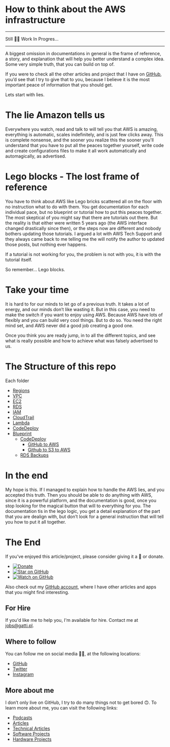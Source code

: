 # How to think about the AWS infrastructure

---

Still 🚧🍺 Work In Progres...

---

A biggest omission in documentations in general is the frame of reference, a story, and explanation that will help you better understand a complex idea. Some very simple truth, that you can build on top of.

If you were to check all the other articles and project that I have on [GitHub](https://github.com/davidgatti), you’d see that I try to give that to you, because I believe it is the most important peace of information that you should get.

Lets start with lies.

# The lie Amazon tells us

Everywhere you watch, read and talk to will tell you that AWS is amazing, everything is automatic, scales indefinitely, and is just few clicks away. This is complete nonsense, and the sooner you realize this the sooner you'll understand that you have to put all the peaces together yourself, write code and create configurations files to make it all work automatically and automagically, as advertised.

# Lego blocks - The lost frame of reference

You have to think about AWS like Lego bricks scattered all on the floor with no instruction what to do with them. You get documentation for each individual pace, but no blueprint or tutorial how to put this peaces together. The most skeptical of you might say that there are tutorials out there. But the reality is that either were written 5 years ago (the AWS interface changed drastically since then), or the steps now are different and nobody bothers updating those tutorials. I argued a lot with AWS Tech Support and they always came back to me telling me the will notify the author to updated those posts, but nothing ever happens.

If a tutorial is not working for you, the problem is not with you, it is with the tutorial itself.

So remember... Lego blocks.

# Take your time

It is hard to for our minds to let go of a previous truth. It takes a lot of energy, and our minds don’t like wasting it. But in this case, you need to make the switch if you want to enjoy using AWS. Because AWS have lots of flexibly and you can build very cool things. But to do so. You need the right mind set, and AWS never did a good job creating a good one.

Once you think you are ready jump, in to all the different topics, and see what is really possible and how to achieve what was falsely advertised to us.

# The Structure of this repo

Each folder

- [Regions](https://github.com/davidgatti/How-to-think-about-the-AWS-infrastructure/tree/master/00_Regions)
- [VPC](https://github.com/davidgatti/How-to-think-about-the-AWS-infrastructure/tree/master/01_VPC)
- [EC2](https://github.com/davidgatti/How-to-think-about-the-AWS-infrastructure/tree/master/02_IAM)
- [RDS](https://github.com/davidgatti/How-to-think-about-the-AWS-infrastructure/tree/master/03_EC2)
- [IAM](https://github.com/davidgatti/How-to-think-about-the-AWS-infrastructure/tree/master/04_RDS)
- [CloudTrail](https://github.com/davidgatti/How-to-think-about-the-AWS-infrastructure/tree/master/05_CloudTrail)
- [Lambda](https://github.com/davidgatti/How-to-think-about-the-AWS-infrastructure/tree/master/06_Lambda)
- [CodeDeploy](https://github.com/davidgatti/How-to-think-about-the-AWS-infrastructure/tree/master/07_CodeDeploy)
- [Blueprint](https://github.com/davidgatti/How-to-think-about-the-AWS-infrastructure/tree/master/xx_Blueprints)
  - [CodeDeploy](https://github.com/davidgatti/How-to-think-about-the-AWS-infrastructure/tree/master/xx_Blueprints/CodeDeploy)
    - [GitHub to AWS](https://github.com/davidgatti/How-to-think-about-the-AWS-infrastructure/tree/master/xx_Blueprints/CodeDeploy/GitHub%20to%20AWS)
    - [Github to S3 to AWS](https://github.com/davidgatti/How-to-think-about-the-AWS-infrastructure/tree/master/xx_Blueprints/CodeDeploy/Github%20to%20S3%20to%20AWS)
  - [RDS Backups](https://github.com/davidgatti/How-to-think-about-the-AWS-infrastructure/tree/master/xx_Blueprints/RDS%20Backups)

# In the end

My hope is this. If I managed to explain how to handle the AWS lies, and you accepted this truth. Then you should be able to do anything with AWS, since it is a powerful platform, and the documentation is good, once you stop looking for the magical button that will to everything for you. The documentation tis in the lego logic, you get a detail explanation of the part that you are dealign with, but don’t look for a general instruction that will tell you how to put it all together.

# The End

If you've enjoyed this article/project, please consider giving it a 🌟 or donate.

- [![Donate](https://img.shields.io/badge/Donate-PayPal-green.svg)](https://www.paypal.me/gattidavid/25)
- [![Star on GitHub](https://img.shields.io/github/stars/davidgatti/how-to-think-about-the-AWS-infrastructure.svg?style=social)](https://github.com/davidgatti/how-to-think-about-the-AWS-infrastructure/stargazers)
- [![Watch on GitHub](https://img.shields.io/github/watchers/davidgatti/how-to-think-about-the-AWS-infrastructure.svg?style=social)](https://github.com/davidgatti/how-to-think-about-the-AWS-infrastructure/watchers)

Also check out my [GitHub account](https://github.com/davidgatti), where I have other articles and apps that you might find interesting.

## For Hire

If you'd like me to help you, I'm available for hire. Contact me at jobs@gatti.pl.

## Where to follow

You can follow me on social media 🐙😇, at the following locations:

- [GitHub](https://github.com/davidgatti)
- [Twitter](https://twitter.com/dawidgatti)
- [Instagram](https://www.instagram.com/gattidavid/)

## More about me

I don’t only live on GitHub, I try to do many things not to get bored 🙃. To learn more about me, you can visit the following links:

- [Podcasts](http://david.gatti.pl/podcasts)
- [Articles](http://david.gatti.pl/articles)
- [Technical Articles](http://david.gatti.pl/technical_articles)
- [Software Projects](http://david.gatti.pl/software_projects)
- [Hardware Projects](http://david.gatti.pl/hardware_projects)
